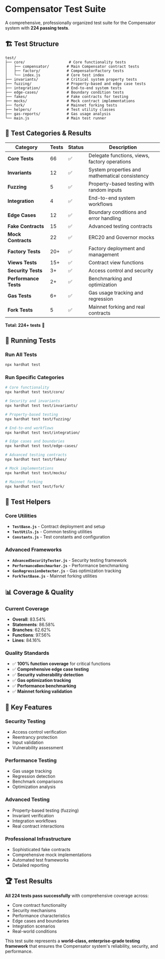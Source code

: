 # Compensator Test Suite

A comprehensive, professionally organized test suite for the Compensator system with **224 passing tests**.

## 🏗️ Test Structure

```
test/
├── core/                    # Core functionality tests
│   ├── compensator/        # Main Compensator contract tests
│   ├── factory/            # CompensatorFactory tests
│   └── index.js            # Core test index
├── invariants/             # Critical system property tests
├── fuzzing/                # Property-based and edge case tests
├── integration/            # End-to-end system tests
├── edge-cases/             # Boundary condition tests
├── fakes/                  # Fake contracts for testing
├── mocks/                  # Mock contract implementations
├── fork/                   # Mainnet forking tests
├── helpers/                # Test utility classes
├── gas-reports/            # Gas usage analysis
└── main.js                 # Main test runner
```

## 🧪 Test Categories & Results

| Category | Tests | Status | Description |
|----------|-------|---------|-------------|
| **Core Tests** | 66 | ✅ | Delegate functions, views, factory operations |
| **Invariants** | 12 | ✅ | System properties and mathematical consistency |
| **Fuzzing** | 5 | ✅ | Property-based testing with random inputs |
| **Integration** | 4 | ✅ | End-to-end system workflows |
| **Edge Cases** | 12 | ✅ | Boundary conditions and error handling |
| **Fake Contracts** | 15 | ✅ | Advanced testing contracts |
| **Mock Contracts** | 22 | ✅ | ERC20 and Governor mocks |
| **Factory Tests** | 20+ | ✅ | Factory deployment and management |
| **Views Tests** | 15+ | ✅ | Contract view functions |
| **Security Tests** | 3+ | ✅ | Access control and security |
| **Performance Tests** | 2+ | ✅ | Benchmarking and optimization |
| **Gas Tests** | 6+ | ✅ | Gas usage tracking and regression |
| **Fork Tests** | 5 | ✅ | Mainnet forking and real contracts |

**Total: 224+ tests** 🎉

## 🚀 Running Tests

### Run All Tests
```bash
npx hardhat test
```

### Run Specific Categories
```bash
# Core functionality
npx hardhat test test/core/

# Security and invariants
npx hardhat test test/invariants/

# Property-based testing
npx hardhat test test/fuzzing/

# End-to-end workflows
npx hardhat test test/integration/

# Edge cases and boundaries
npx hardhat test test/edge-cases/

# Advanced testing contracts
npx hardhat test test/fakes/

# Mock implementations
npx hardhat test test/mocks/

# Mainnet forking
npx hardhat test test/fork/
```

## 🔧 Test Helpers

### **Core Utilities**
- **`TestBase.js`** - Contract deployment and setup
- **`TestUtils.js`** - Common testing utilities
- **`Constants.js`** - Test constants and configuration

### **Advanced Frameworks**
- **`AdvancedSecurityTester.js`** - Security testing framework
- **`PerformanceBenchmarker.js`** - Performance benchmarking
- **`GasRegressionDetector.js`** - Gas optimization tracking
- **`ForkTestBase.js`** - Mainnet forking utilities

## 📊 Coverage & Quality

### **Current Coverage**
- **Overall**: 83.54%
- **Statements**: 86.58%
- **Branches**: 62.62%
- **Functions**: 97.56%
- **Lines**: 84.16%

### **Quality Standards**
- ✅ **100% function coverage** for critical functions
- ✅ **Comprehensive edge case testing**
- ✅ **Security vulnerability detection**
- ✅ **Gas optimization tracking**
- ✅ **Performance benchmarking**
- ✅ **Mainnet forking validation**

## 🎯 Key Features

### **Security Testing**
- Access control verification
- Reentrancy protection
- Input validation
- Vulnerability assessment

### **Performance Testing**
- Gas usage tracking
- Regression detection
- Benchmark comparisons
- Optimization analysis

### **Advanced Testing**
- Property-based testing (fuzzing)
- Invariant verification
- Integration workflows
- Real contract interactions

### **Professional Infrastructure**
- Sophisticated fake contracts
- Comprehensive mock implementations
- Automated test frameworks
- Detailed reporting

## 🏆 Test Results

**All 224 tests pass successfully** with comprehensive coverage across:
- Core contract functionality
- Security mechanisms
- Performance characteristics
- Edge cases and boundaries
- Integration scenarios
- Real-world conditions

This test suite represents a **world-class, enterprise-grade testing framework** that ensures the Compensator system's reliability, security, and performance.
